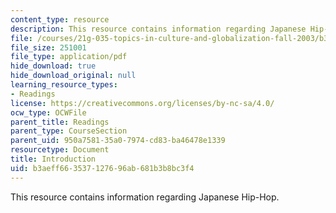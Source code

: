 ```yaml
---
content_type: resource
description: This resource contains information regarding Japanese Hip-Hop.
file: /courses/21g-035-topics-in-culture-and-globalization-fall-2003/b3aeff663537127696ab681b3b8bc3f4_MIT21G_035F03_condry_jhh2.pdf
file_size: 251001
file_type: application/pdf
hide_download: true
hide_download_original: null
learning_resource_types:
- Readings
license: https://creativecommons.org/licenses/by-nc-sa/4.0/
ocw_type: OCWFile
parent_title: Readings
parent_type: CourseSection
parent_uid: 950a7581-35a0-7974-cd83-ba46478e1339
resourcetype: Document
title: Introduction
uid: b3aeff66-3537-1276-96ab-681b3b8bc3f4
---
```

This resource contains information regarding Japanese Hip-Hop.